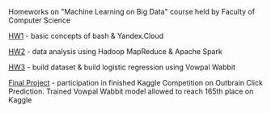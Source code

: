 Homeworks on "Machine Learning on Big Data" course held by Faculty of Computer Science

[HW1](https://github.com/ZolotarevStat/University/blob/main/ML%20on%20Big%20Data/MHW_1_Bash_Cloud.ipynb) - basic concepts of bash & Yandex.Cloud

[HW2](https://github.com/ZolotarevStat/University/blob/main/ML%20on%20Big%20Data/MHW_2_Hadoop_Spark.ipynb) - data analysis using Hadoop MapReduce & Apache Spark

[HW3](https://github.com/ZolotarevStat/University/blob/main/ML%20on%20Big%20Data/MHW_3_Classic_Models.ipynb) - build dataset & build logistic regression using Vowpal Wabbit

[Final Project](https://github.com/ZolotarevStat/University/blob/main/ML%20on%20Big%20Data/BigHW_Outbrain_Click_Prediction.ipynb) - participation in finished Kaggle Competition on Outbrain Click Prediction. Trained Vowpal Wabbit model allowed to reach 165th place on Kaggle
